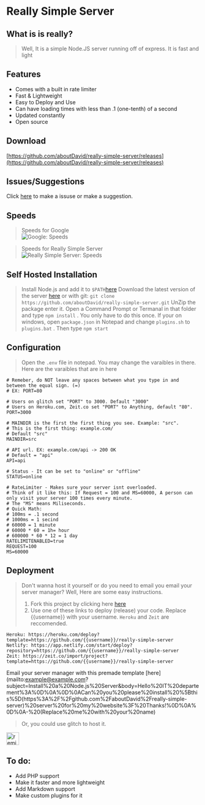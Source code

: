 # Really Simple Server
 
## What is is really?
> Well, It is a simple Node.JS server running off of express. 
> It is fast and light

## Features
- Comes with a built in rate limiter
- Fast & Lightweight
- Easy to Deploy and Use
- Can have loading times with less than .1 (one-tenth) of a second
- Updated constantly
- Open source

## Download
[https://github.com/aboutDavid/really-simple-server/releases](https://github.com/aboutDavid/really-simple-server/releases)

## Issues/Suggestions
Click [here](https://github.com/aboutDavid/really-simple-server/issues) to make a issuse or make a suggestion. 

## Speeds
> Speeds for Google<br>
![Google: Speeds](https://i.imgur.com/OZflcQr.png)

> Speeds for Really Simple Server<br>
![Really Simple Server: Speeds](https://i.imgur.com/K9yY87v.png)

## Self Hosted Installation
> Install Node.js and add it to `$PATH`[here](https://nodejs.org/en/download/)
> Download the latest version of the server [here](https://github.com/aboutDavid/really-simple-server/releases) or with git: `git clone https://github.com/aboutDavid/really-simple-server.git`
> UnZip the package enter it.
> Open a Command Prompt or Termanal in that folder and type `npm install` . You only have to do this once.
> If your on windows, open `package.json` in Notepad and change `plugins.sh` to `plugins.bat` . Then type `npm start `

## Configuration
> Open the `.env` file in notepad. You may change the varaibles in there. Here are the varaibles that are in here
 
```
# Remeber, do NOT leave any spaces between what you type in and between the equal sign. (=)
# EX: PORT=80

# Users on glitch set "PORT" to 3000. Default "3000"
# Users on Heroku.com, Zeit.co set "PORT" to Anything, default "80".
PORT=3000

# MAINDIR is the first the first thing you see. Example: "src".
# This is the first thing: example.com/
# Default "src"
MAINDIR=src

# API url. EX: example.com/api -> 200 OK
# Default = "api"
API=api

# Status - It can be set to "online" or "offline"
STATUS=online

# RateLimiter - Makes sure your server isnt overloaded. 
# Think of it like this: If Request = 100 and MS=60000, A person can only visit your server 100 times every minute.
# The "MS" means Miliseconds. 
# Quick Math: 
# 100ms = .1 second
# 1000ms = 1 secind
# 60000 = 1 minute
# 60000 * 60 = 1h= hour
# 600000 * 60 * 12 = 1 day
RATELIMITENABLED=true
REQUEST=100
MS=60000
```
 




## Deployment
> Don't wanna host it yourself or do you need to email you email your server manager? Well, Here are some easy instructions.
> 1. Fork this project by clicking here [here](https://github.com/aboutDavid/really-simple-server/fork)
> 2. Use one of these links to deploy (release) your code. Replace {{username}} with your username. `Heroku` and `Zeit` are reccomended. 
```
Heroku: https://heroku.com/deploy?template=https://github.com/{{username}}/really-simple-server
Netlify: https://app.netlify.com/start/deploy?repository=https://github.com/{{username}}/really-simple-server
Zeit: https://zeit.co/import/project?template=https://github.com/{{username}}/really-simple-server
```
Email your server manager with this premade template [here](mailto:example@example.com?subject=Install%20a%20Node.js%20Server&body=Hello%20IT%20departement%3A%0D%0A%0D%0ACan%20you%20please%20install%20%5Bthis%5D(https%3A%2F%2Fgithub.com%2FaboutDavid%2Freally-simple-server)%20server%20for%20my%20website%3F%20Thanks!%0D%0A%0D%0A-%20(Replace%20me%20with%20your%20name)
> Or, you could use glitch to host it.

<a href="https://glitch.com/edit/?utm_content=project_reallysimpleserver&utm_source=remix_this&utm_medium=button&utm_campaign=glitchButton#!/remix/reallysimpleserver">
  <img src="https://cdn.glitch.com/2bdfb3f8-05ef-4035-a06e-2043962a3a13%2Fremix%402x.png?1513093958726" alt="remix this" height="33">
</a>

## To do:

- Add PHP support
- Make it faster and more lightweight
- Add Markdown support
- Make custom plugins for it
